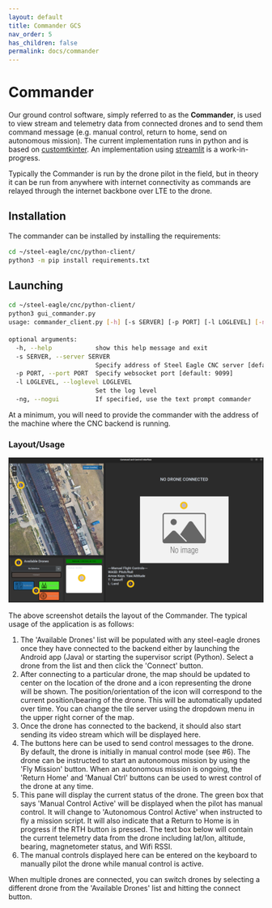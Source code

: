 ```yaml
---
layout: default
title: Commander GCS
nav_order: 5
has_children: false
permalink: docs/commander
---
```


# Commander
Our ground control software, simply referred to as the **Commander**, is used to view stream and telemetry data from connected drones and to send them command message (e.g. manual control, return to home, send on autonomous mission). 
The current implementation runs in python and is based on [customtkinter](https://github.com/TomSchimansky/CustomTkinter).
An implementation using [streamlit](https://streamlit.io/) is a work-in-progress.

Typically the Commander is run by the drone pilot in the field, but in theory it can be run from anywhere with internet connectivity as commands are relayed through the internet backbone over LTE to the drone.

## Installation

The commander can be installed by installing the requirements: 

```sh
cd ~/steel-eagle/cnc/python-client/
python3 -m pip install requirements.txt
```

## Launching

```sh
cd ~/steel-eagle/cnc/python-client/
python3 gui_commander.py
usage: commander_client.py [-h] [-s SERVER] [-p PORT] [-l LOGLEVEL] [-ng]

optional arguments:
  -h, --help            show this help message and exit
  -s SERVER, --server SERVER
                        Specify address of Steel Eagle CNC server [default: cloudlet040.elijah.cs.cmu.edu
  -p PORT, --port PORT  Specify websocket port [default: 9099]
  -l LOGLEVEL, --loglevel LOGLEVEL
                        Set the log level
  -ng, --nogui          If specified, use the text prompt commander
```

At a minimum, you will need to provide the commander with the address of the machine where the CNC backend is running.

### Layout/Usage

![Commander Layout!](commander_layout.png)

The above screenshot details the layout of the Commander. The typical usage of the application is as follows: 

1. The 'Available Drones' list will be populated with any steel-eagle drones once they have connected to the backend either by launching the Android app (Java) or starting the supervisor script (Python). Select a drone from the list and then click the 'Connect' button.
2. After connecting to a particular drone, the map should be updated to center on the location of the drone and a icon representing the drone will be shown. The position/orientation of the icon will correspond to the current position/bearing of the drone. This will be automatically updated over time. You can change the tile server using the dropdown menu in the upper right corner of the map.
3. Once the drone has connected to the backend, it should also start sending its video stream which will be displayed here.
4. The buttons here can be used to send control messages to the drone. By default, the drone is initially in manual control mode (see #6). The drone can be instructed to start an autonomous mission by using the 'Fly Mission' button. When an autonomous mission is ongoing, the 'Return Home' and 'Manual Ctrl' buttons can be used to wrest control of the drone at any time.
5. This pane will display the current status of the drone. The green box that says 'Manual Control Active' will be displayed when the pilot has manual control. It will change to 'Autonomous Control Active' when instructed to fly a mission script. It will also indicate that a Return to Home is in progress if the RTH button is pressed.  The text box below will contain the current telemetry data from the drone including lat/lon, altitude, bearing, magnetometer status, and Wifi RSSI.
6. The manual controls displayed here can be entered on the keyboard to manually pilot the drone while manual control is active.

When multiple drones are connected, you can switch drones by selecting a different drone from the 'Available Drones' list and hitting the connect button.

